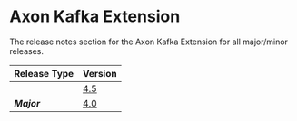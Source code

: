 # Axon Kafka Extension

The release notes section for the Axon Kafka Extension for all major/minor releases.

| Release Type | Version |
| :--- | :--- |
|  | [4.5](rn-kafka-major-releases.md#release-45) |
| _**Major**_ | [4.0](rn-kafka-major-releases.md#release-40) |

